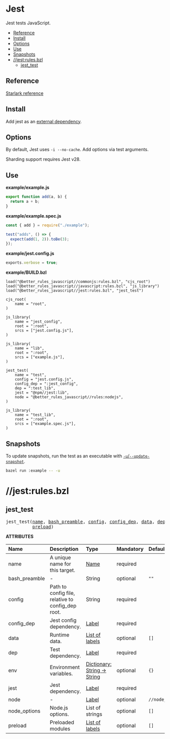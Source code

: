 # Jest

Jest tests JavaScript.

<!-- START doctoc generated TOC please keep comment here to allow auto update -->
<!-- DON'T EDIT THIS SECTION, INSTEAD RE-RUN doctoc TO UPDATE -->

- [Reference](#reference)
- [Install](#install)
- [Options](#options)
- [Use](#use)
- [Snapshots](#snapshots)
- [//jest:rules.bzl](#jestrulesbzl)
  - [jest_test](#jest_test)

<!-- END doctoc generated TOC please keep comment here to allow auto update -->

## Reference

[Starlark reference](stardoc/jest.md)

## Install

Add jest as an [external dependency](#external_dependencies).

## Options

By default, Jest uses `-i --no-cache`. Add options via test arguments.

Sharding support requires Jest v28.

## Use

**example/example.js**

```js
export function add(a, b) {
  return a + b;
}
```

**example/example.spec.js**

```js
const { add } = require("./example");

test("adds", () => {
  expect(add(1, 2)).toBe(3);
});
```

**example/jest.config.js**

```js
exports.verbose = true;
```

**example/BUILD.bzl**

```bzl
load("@better_rules_javascript//commonjs:rules.bzl", "cjs_root")
load("@better_rules_javascript//javascript:rules.bzl", "js_library")
load("@better_rules_javascript//jest:rules.bzl", "jest_test")

cjs_root(
    name = "root",
)

js_library(
    name = "jest_config",
    root = ":root",
    srcs = ["jest.config.js"],
)

js_library(
    name = "lib",
    root = ":root",
    srcs = ["example.js"],
)

jest_test(
    name = "test",
    config = "jest.config.js",
    config_dep = ":jest_config",
    dep = ":test_lib",
    jest = "@npm//jest:lib",
    node = "@better_rules_javascript//rules:nodejs",
)

js_library(
    name = "test_lib",
    root = ":root",
    srcs = ["example.spec.js"],
)
```

## Snapshots

To update snapshots, run the test as an executable with
[`-u`/`--update-snapshot`](https://jestjs.io/docs/cli#--updatesnapshot).

```sh
bazel run :example -- -u
```

# //jest:rules.bzl

<!-- Generated with Stardoc: http://skydoc.bazel.build -->

<a id="jest_test"></a>

## jest_test

<pre>
jest_test(<a href="#jest_test-name">name</a>, <a href="#jest_test-bash_preamble">bash_preamble</a>, <a href="#jest_test-config">config</a>, <a href="#jest_test-config_dep">config_dep</a>, <a href="#jest_test-data">data</a>, <a href="#jest_test-dep">dep</a>, <a href="#jest_test-env">env</a>, <a href="#jest_test-jest">jest</a>, <a href="#jest_test-node">node</a>, <a href="#jest_test-node_options">node_options</a>,
          <a href="#jest_test-preload">preload</a>)
</pre>

**ATTRIBUTES**

| Name                                              | Description                                       | Type                                                                          | Mandatory | Default               |
| :------------------------------------------------ | :------------------------------------------------ | :---------------------------------------------------------------------------- | :-------- | :-------------------- |
| <a id="jest_test-name"></a>name                   | A unique name for this target.                    | <a href="https://bazel.build/concepts/labels#target-names">Name</a>           | required  |                       |
| <a id="jest_test-bash_preamble"></a>bash_preamble | -                                                 | String                                                                        | optional  | <code>""</code>       |
| <a id="jest_test-config"></a>config               | Path to config file, relative to config_dep root. | String                                                                        | required  |                       |
| <a id="jest_test-config_dep"></a>config_dep       | Jest config dependency.                           | <a href="https://bazel.build/concepts/labels">Label</a>                       | required  |                       |
| <a id="jest_test-data"></a>data                   | Runtime data.                                     | <a href="https://bazel.build/concepts/labels">List of labels</a>              | optional  | <code>[]</code>       |
| <a id="jest_test-dep"></a>dep                     | Test dependency.                                  | <a href="https://bazel.build/concepts/labels">Label</a>                       | required  |                       |
| <a id="jest_test-env"></a>env                     | Environment variables.                            | <a href="https://bazel.build/rules/lib/dict">Dictionary: String -> String</a> | optional  | <code>{}</code>       |
| <a id="jest_test-jest"></a>jest                   | Jest dependency.                                  | <a href="https://bazel.build/concepts/labels">Label</a>                       | required  |                       |
| <a id="jest_test-node"></a>node                   | -                                                 | <a href="https://bazel.build/concepts/labels">Label</a>                       | optional  | <code>//nodejs</code> |
| <a id="jest_test-node_options"></a>node_options   | Node.js options.                                  | List of strings                                                               | optional  | <code>[]</code>       |
| <a id="jest_test-preload"></a>preload             | Preloaded modules                                 | <a href="https://bazel.build/concepts/labels">List of labels</a>              | optional  | <code>[]</code>       |

